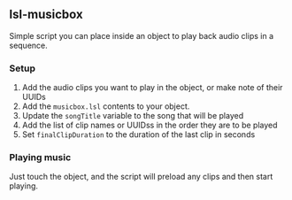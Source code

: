 ## lsl-musicbox
Simple script you can place inside an object to play back audio clips in a sequence.

### Setup
1. Add the audio clips you want to play in the object, or make note of their UUIDs
2. Add the `musicbox.lsl` contents to your object.
3. Update the `songTitle` variable to the song that will be played
4. Add the list of clip names or UUIDss in the order they are to be played
5. Set `finalClipDuration` to the duration of the last clip in seconds

### Playing music
Just touch the object, and the script will preload any clips and then start playing.
